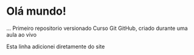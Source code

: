 # Olá mundo!
...
 Primeiro repositorio versionado Curso Git GitHub, criado durante uma aula ao vivo

Esta linha adicionei diretamente do site
